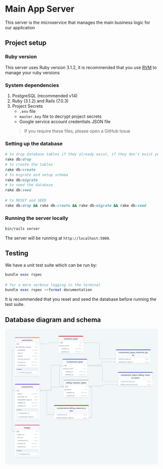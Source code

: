 # Main App Server
This server is the microservice that manages the main business logic for our application

## Project setup
### Ruby version
This server uses Ruby version 3.1.2, it is recommended that you use [RVM](https://rvm.io/) to manage your ruby versions

### System dependencies
1. PostgreSQL (recommended v14)
2. Ruby (3.1.2) and Rails (7.0.3)
3. Project Secrets
    - `.env` file
    - `master.key` file to decrypt project secrets
    - Google service account credentials JSON file
    > If you require these files, please open a GitHub Issue

### Setting up the database
```ruby
# to drop database tables if they already exist, if they don't exist yet (i.e. your first time), do NOT run this
rake db:drop
# to create the tables
rake db:create
# to migrate and setup schema
rake db:migrate
# to seed the database
rake db:seed

# to RESET and SEED
rake db:drop && rake db:create && rake db:migrate && rake db:seed
```

### Running the server locally
```ruby
bin/rails server
```
The server will be running at `http://localhost:5000`.
## Testing
We have a unit test suite which can be run by:
```ruby
bundle exec rspec

# for a more verbose logging in the terminal
bundle exec rspec --format documentation
```
It is recommended that you reset and seed the database before running the test suite.

## Database diagram and schema
<img src="schema.png" alt="schema">
